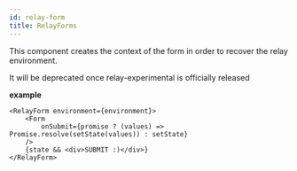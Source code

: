 ```yaml
---
id: relay-form
title: RelayForms
---
```


This component creates the context of the form in order to recover the relay environment.

It will be deprecated once relay-experimental is officially released

**example**

```tsx
<RelayForm environment={environment}>
    <Form
        onSubmit={promise ? (values) => Promise.resolve(setState(values)) : setState}
    />
    {state && <div>SUBMIT :)</div>}
</RelayForm>

```